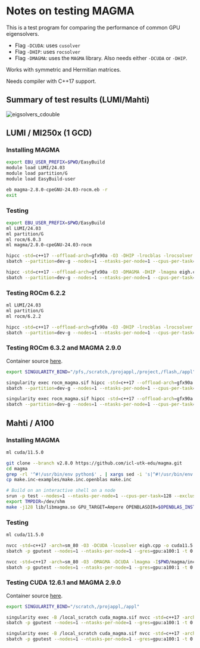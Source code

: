 # Notes on testing MAGMA

This is a test program for comparing the performance of common GPU eigensolvers.
 - Flag `-DCUDA`: uses `cusolver`
 - Flag `-DHIP`: uses `rocsolver`
 - Flag `-DMAGMA`: uses the `MAGMA` library. Also needs either `-DCUDA` or `-DHIP`.

Works with symmetric and Hermitian matrices.
 
Needs compiler with C++17 support.

## Summary of test results (LUMI/Mahti)

![eigsolvers_cdouble](https://github.com/user-attachments/assets/a272d929-292e-4550-bbf5-abec422b6925)

## LUMI / MI250x (1 GCD)

### Installing MAGMA

```bash
export EBU_USER_PREFIX=$PWD/EasyBuild
module load LUMI/24.03
module load partition/G
module load EasyBuild-user

eb magma-2.8.0-cpeGNU-24.03-rocm.eb -r
exit
```

### Testing

```bash
export EBU_USER_PREFIX=$PWD/EasyBuild
ml LUMI/24.03
ml partition/G
ml rocm/6.0.3
ml magma/2.8.0-cpeGNU-24.03-rocm

hipcc -std=c++17 --offload-arch=gfx90a -O3 -DHIP -lrocblas -lrocsolver eigh.cpp -o rocm6.0.3.x -Wno-unused-result
sbatch --partition=dev-g --nodes=1 --ntasks-per-node=1 --cpus-per-task=1 --gpus-per-node=1 --time=01:00:00 -o 'rocm6.0.3.out' --wrap='./rocm6.0.3.x 3,100,200,400,800,1600'

hipcc -std=c++17 --offload-arch=gfx90a -O3 -DMAGMA -DHIP -lmagma eigh.cpp -o magma2.8.0_rocm6.0.3.x -Wno-unused-result
sbatch --partition=dev-g --nodes=1 --ntasks-per-node=1 --cpus-per-task=1 --gpus-per-node=1 --time=01:00:00 -o 'magma2.8.0_rocm6.0.3.out' --wrap='./magma2.8.0_rocm6.0.3.x 3,100,200,400,800,1600,3200,6400,12800'
```

### Testing ROCm 6.2.2

```bash
ml LUMI/24.03
ml partition/G
ml rocm/6.2.2

hipcc -std=c++17 --offload-arch=gfx90a -O3 -DHIP -lrocblas -lrocsolver eigh.cpp -o rocm6.2.2.x -Wno-unused-result
sbatch --partition=dev-g --nodes=1 --ntasks-per-node=1 --cpus-per-task=1 --gpus-per-node=1 --time=01:00:00 -o 'rocm6.2.2.out' --wrap='./rocm6.2.2.x 3,100,200,400,800,1600,3200'
```

### Testing ROCm 6.3.2 and MAGMA 2.9.0

Container source [here](https://github.com/trossi/containers/tree/main/examples/rocm_magma).

```bash
export SINGULARITY_BIND="/pfs,/scratch,/projappl,/project,/flash,/appl"

singularity exec rocm_magma.sif hipcc -std=c++17 --offload-arch=gfx90a -O3 -DHIP -lrocblas -lrocsolver eigh.cpp -o rocm6.3.2.x -Wno-unused-result
sbatch --partition=dev-g --nodes=1 --ntasks-per-node=1 --cpus-per-task=1 --gpus-per-node=1 --time=01:00:00 -o 'rocm6.3.2.out' --wrap='singularity exec rocm_magma.sif ./rocm6.3.2.x 3,100,200,400,800,1600,3200,6400'

singularity exec rocm_magma.sif hipcc -std=c++17 --offload-arch=gfx90a -O3 -DMAGMA -DHIP -lmagma eigh.cpp -o magma2.9.0_rocm6.3.2.x -Wno-unused-result
sbatch --partition=dev-g --nodes=1 --ntasks-per-node=1 --cpus-per-task=1 --gpus-per-node=1 --time=01:00:00 -o 'magma2.9.0_rocm6.3.2.out' --wrap='singularity exec rocm_magma.sif ./magma2.9.0_rocm6.3.2.x 3,100,200,400,800,1600,3200,6400,12800'
```

## Mahti / A100

### Installing MAGMA

```bash
ml cuda/11.5.0

git clone --branch v2.8.0 https://github.com/icl-utk-edu/magma.git
cd magma
grep -rl '^#!/usr/bin/env python$' . | xargs sed -i 's|^#!/usr/bin/env python$|#!/usr/bin/env python3|g'
cp make.inc-examples/make.inc.openblas make.inc

# Build on an interactive shell on a node
srun -p test --nodes=1 --ntasks-per-node=1 --cpus-per-task=128 --exclusive -t 1:00:00 --pty bash
export TMPDIR=/dev/shm
make -j128 lib/libmagma.so GPU_TARGET=Ampere OPENBLASDIR=$OPENBLAS_INSTALL_ROOT CUDADIR=$CUDA_INSTALL_ROOT
```

### Testing

```bash
ml cuda/11.5.0

nvcc -std=c++17 -arch=sm_80 -O3 -DCUDA -lcusolver eigh.cpp -o cuda11.5.0.x
sbatch -p gputest --nodes=1 --ntasks-per-node=1 --gres=gpu:a100:1 -t 0:15:00 -o cuda11.5.0.out --wrap='./cuda11.5.0.x 3,100,200,400,800,1600,3200,6400,12800'

nvcc -std=c++17 -arch=sm_80 -O3 -DMAGMA -DCUDA -lmagma -I$PWD/magma/include -L$PWD/magma/lib -Xcompiler \"-Wl,-rpath,$PWD/magma/lib\" eigh.cpp -o magma2.8.0_cuda11.5.0.x
sbatch -p gputest --nodes=1 --ntasks-per-node=1 --gres=gpu:a100:1 -t 0:15:00 -o magma2.8.0_cuda11.5.0.out --wrap='./magma2.8.0_cuda11.5.0.x 3,100,200,400,800,1600,3200,6400,12800'
```

### Testing CUDA 12.6.1 and MAGMA 2.9.0

Container source [here](https://github.com/trossi/containers/tree/main/examples/cuda_magma).

```bash
export SINGULARITY_BIND="/scratch,/projappl,/appl"

singularity exec -B /local_scratch cuda_magma.sif nvcc -std=c++17 -arch=sm_80 -O3 -DCUDA -lcusolver eigh.cpp -o cuda12.6.1.x
sbatch -p gputest --nodes=1 --ntasks-per-node=1 --gres=gpu:a100:1 -t 0:15:00 -o cuda12.6.1.out --wrap='singularity exec --nv cuda_magma.sif ./cuda12.6.1.x 3,100,200,400,800,1600,3200,6400,12800'

singularity exec -B /local_scratch cuda_magma.sif nvcc -std=c++17 -arch=sm_80 -O3 -DMAGMA -DCUDA -lmagma eigh.cpp -o magma2.9.0_cuda12.6.1.x
sbatch -p gputest --nodes=1 --ntasks-per-node=1 --gres=gpu:a100:1 -t 0:15:00 -o magma2.9.0_cuda12.6.1.out --wrap='singularity exec --nv cuda_magma.sif ./magma2.9.0_cuda12.6.1.x 3,100,200,400,800,1600,3200,6400,12800'
```
